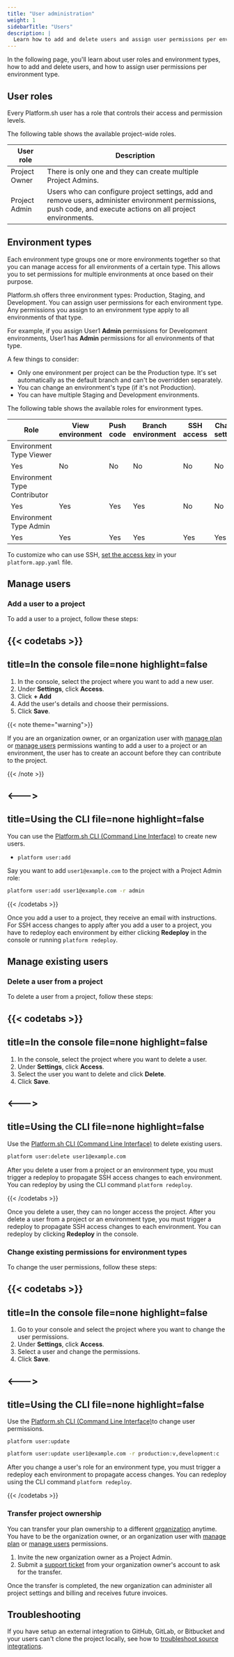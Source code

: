 ```yaml
---
title: "User administration"
weight: 1
sidebarTitle: "Users"
description: |
  Learn how to add and delete users and assign user permissions per environment type.
---
```


In the following page, you'll learn about user roles and environment types, how to add and delete users, and how to assign user permissions per environment type.

## User roles

Every Platform.sh user has a role that controls their access and permission levels.

The following table shows the available project-wide roles.

| User role    | Description |
| ------------ |-------------|
|Project Owner | There is only one and they can create multiple Project Admins.  |
|Project Admin | Users who can configure project settings, add and remove users, administer environment permissions, push code, and execute actions on all project environments.|


## Environment types

Each environment type groups one or more environments together so that you can manage access for all environments of a certain type.
This allows you to set permissions for multiple environments at once based on their purpose.

Platform.sh offers three environment types: Production, Staging, and Development.
You can assign user permissions for each environment type.
Any permissions you assign to an environment type apply to all environments of that type.

For example, if you assign User1 **Admin** permissions for Development environments,
User1 has **Admin** permissions for all environments of that type.

A few things to consider:

* Only one environment per project can be the Production type. It's set automatically as the default branch and can't be overridden separately.
* You can change an environment's type (if it's not Production).
* You can have multiple Staging and Development environments.

The following table shows the available roles for environment types.

| Role | View environment | Push code | Branch environment | SSH access | Change settings | Execute actions |
| ---- | ---------------- | --------- | ------------------ | ---------- | --------------- | --------------- |
| Environment Type Viewer
 | Yes | No |  No |  No |  No |  No |
| Environment Type Contributor
 | Yes | Yes | Yes | Yes | No | No |
| Environment Type Admin
 | Yes | Yes | Yes | Yes | Yes | Yes |

To customize who can use SSH, [set the access key](/configuration/app/access.md) in your `platform.app.yaml` file.


## Manage users

### Add a user to a project

To add a user to a project, follow these steps:

{{< codetabs >}}
---
title=In the console
file=none
highlight=false
---

1. In the console, select the project where you want to add a new user.
2. Under **Settings**, click **Access**.
3. Click **+ Add**
4. Add the user's details and choose their permissions.
5. Click **Save**.

{{< note theme="warning">}}

If you are an organization owner, or an organization user with [manage plan](/administration/organizations.md#organization-permissions) or [manage users](/administration/organizations.md#organization-permissions) permissions wanting to add a user to a project or an environment, the user has to create an account before they can contribute to the project.

{{< /note >}}

<--->
---
title=Using the CLI
file=none
highlight=false
---

You can use the [Platform.sh CLI (Command Line Interface)](/development/cli/_index.md) to create new users.

* `platform user:add`

Say you want to add `user1@example.com` to the project with a Project Admin role:

```bash
platform user:add user1@example.com -r admin
```

{{< /codetabs >}}

Once you add a user to a project, they receive an email with instructions.
For SSH access changes to apply after you add a user to a project, you have to redeploy each environment by either clicking **Redeploy** in the console or running `platform redeploy`.

## Manage existing users

### Delete a user from a project

To delete a user from a project, follow these steps:

{{< codetabs >}}
---
title=In the console
file=none
highlight=false
---
1. In the console, select the project where you want to delete a user.
2. Under **Settings**, click **Access**.
3. Select the user you want to delete and click **Delete**.
4. Click **Save**.

<--->
---
title=Using the CLI
file=none
highlight=false
---
Use the [Platform.sh CLI (Command Line Interface)](/development/cli/_index.md) to delete existing users.


  ```bash
  platform user:delete user1@example.com
  ```

  After you delete a user from a project or an environment type, you must trigger a redeploy to propagate SSH access changes to each environment. You can redeploy by using the CLI command `platform redeploy`.

{{< /codetabs >}}

Once you delete a user, they can no longer access the project.
After you delete a user from a project or an environment type, you must trigger a redeploy to propagate SSH access changes to each environment.
You can redeploy by clicking **Redeploy** in the console.


### Change existing permissions for environment types

To change the user permissions, follow these steps:

{{< codetabs >}}
---
title=In the console
file=none
highlight=false
---
1. Go to your console and select the project where you want to change the user permissions.
2. Under **Settings**, click **Access**.
3. Select a user and change the permissions.
4. Click **Save**.

<--->
---
title=Using the CLI
file=none
highlight=false
---
Use the [Platform.sh CLI (Command Line Interface)](/development/cli/_index.md)to change user permissions.

`platform user:update`

  ```bash
  platform user:update user1@example.com -r production:v,development:c

  ```

After you change a user's role for an environment type, you must trigger a redeploy each environment to propagate access changes. You can redeploy using the CLI command `platform redeploy`.

{{< /codetabs >}}


### Transfer project ownership

You can transfer your plan ownership to a different [organization](/administration/organizations.md) anytime.
You have to be the organization owner, or an organization user with [manage plan](/administration/organizations.md#organization-permissions) or [manage users](/administration/organizations.md#organization-permissions) permissions.

1. Invite the new organization owner as a Project Admin.
2. Submit a [support ticket](https://console.platform.sh/-/users/~/tickets) from your organization owner's account to ask for the transfer.

Once the transfer is completed, the new organization can administer all project settings and billing and receives future invoices.


## Troubleshooting

If you have setup an external integration to GitHub, GitLab, or Bitbucket and your users can't clone the project locally, see how to [troubleshoot source integrations](integrations/source/troubleshooting.md).
